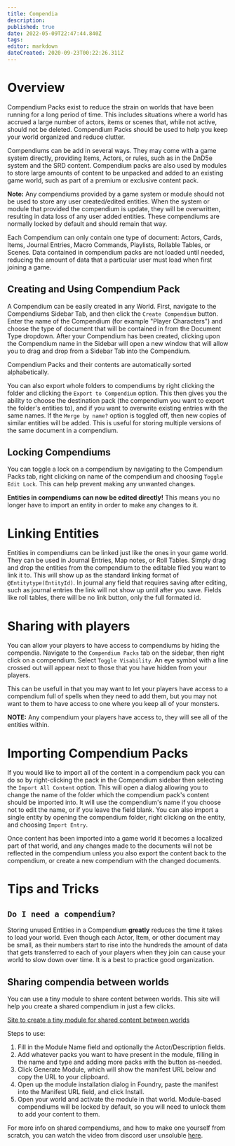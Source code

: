 ```yaml
---
title: Compendia
description: 
published: true
date: 2022-05-09T22:47:44.840Z
tags: 
editor: markdown
dateCreated: 2020-09-23T00:22:26.311Z
---
```


# Overview
Compendium Packs exist to reduce the strain on worlds that have been running for a long period of time. This includes situations where a world has accrued a large number of actors, items or scenes that, while not active, should not be deleted. Compendium Packs should be used to help you keep your world organized and reduce clutter.

Compendiums can be add in several ways. They may come with a game system directly, providing Items, Actors, or rules, such as in the DnD5e system and the SRD content.  Compendium packs are also used by modules to store large amounts of content to be unpacked and added to an existing game world, such as part of a premium or exclusive content pack.

**Note:** Any compendiums provided by a game system or module should not be used to store any user created/edited entities. When the system or module that provided the compendium is update, they will be overwritten, resulting in data loss of any user added entities. These compendiums are normally locked by default and should remain that way. 

Each Compendium can only contain one type of document: Actors, Cards, Items, Journal Entries, Macro Commands, Playlists, Rollable Tables, or Scenes. Data contained in compendium packs are not loaded until needed, reducing the amount of data that a particular user must load when first joining a game.

## Creating and Using Compendium Pack

A Compendium can be easily created in any World. First, navigate to the Compendiums Sidebar Tab, and then click the `Create Compendium` button. Enter the name of the Compendium (for example "Player Characters") and choose the type of document that will be contained in from the Document Type dropdown. After your Compendium has been created, clicking upon the Compendium name in the Sidebar will open a new window that will allow you to drag and drop from a Sidebar Tab into the Compendium.

Compendium Packs and their contents are automatically sorted alphabetically.

You can also export whole folders to compendiums by right clicking the folder and clicking the `Export to Compendium` option. This then gives you the ability to choose the destination pack (the compendium you want to export the folder's entities to), and if you want to overwrite existing entries with the same names. If the `Merge by name?` option is toggled off, then new copies of similar entities will be added. This is useful for storing multiple versions of the same document in a compendium.

## Locking Compendiums
You can toggle a lock on a compendium by navigating to the Compendium Packs tab, right clicking on name of the compendium and choosing `Toggle Edit Lock`. This can help prevent making any unwanted changes.  

**Entities in compendiums can now be edited directly!**
This means you no longer have to import an entity in order to make any changes to it.

# Linking Entities

Entities in compendiums can be linked just like the ones in your game world. They can be used in Journal Entries, Map notes, or Roll Tables. Simply drag and drop the entities from the compendium to the editable filed you want to link it to.
This will show up as the standard linking format of `@Entitytype(EntityId)`. In journal any field that requires saving after editing, such as journal entries the link will not show up until after you save. Fields like roll tables, there will be no link button, only the full formated id. 

# Sharing with players

You can allow your players to have access to compendiums by hiding the compendia. Navigate to the `Compendium Packs` tab on the sidebar, then right click on a compendium. Select `Toggle Visability`. An eye symbol with a line crossed out will appear next to those that you have hidden from your players. 

This can be usefull in that you may want to let your players have access to a compendium full of spells when they need to add them, but you may not want to them to have access to one where you keep all of your monsters. 

**NOTE:** Any compendium your players have access to, they will see all of the entities within.  

# Importing Compendium Packs

If you would like to import all of the content in a compendium pack you can do so by right-clicking the pack in the Compendium sidebar then selecting the `Import All Content` option. This will open a dialog allowing you to change the name of the folder which the compendium pack's content should be imported into. It will use the compendium's name if you choose not to edit the name, or if you leave the field blank. You can also import a single entity by opening the compendium folder, right clicking on the entity, and choosing `Import Entry`. 

Once content has been imported into a game world it becomes a localized part of that world, and any changes made to the documents will not be reflected in the compendium unless you also export the content back to the compendium, or create a new compendium with the changed documents.

# Tips and Tricks

## `Do I need a compendium?`

Storing unused Entities in a Compendium **greatly** reduces the time it takes to load your world. Even though each Actor, Item, or other document may be small, as their numbers start to rise into the hundreds the amount of data that gets transferred to each of your players when they join can cause your world to slow down over time. It is a best to practice good organization.

## Sharing compendia between worlds

You can use a tiny module to share content between worlds. This site will help you create a shared compendium in just a few clicks. 

[Site to create a tiny module for shared content between worlds](https://fgen-mxzf-prod.herokuapp.com/module/create)

Steps to use:
1. Fill in the Module Name field and optionally the Actor/Description fields.
2. Add whatever packs you want to have present in the module, filling in the name and type and adding more packs with the button as-needed.
3. Click Generate Module, which will show the manifest URL below and copy the URL to your clipboard.
4. Open up the module installation dialog in Foundry, paste the manifest into the Manifest URL field, and click Install.
5. Open your world and activate the module in that world.  Module-based compendiums will be locked by default, so you will need to unlock them to add your content to them.

For more info on shared compendiums, and how to make one yourself from scratch, you can watch the video from discord user unsoluble [here](https://www.youtube.com/watch?v=Q23cJJ36kX8).
